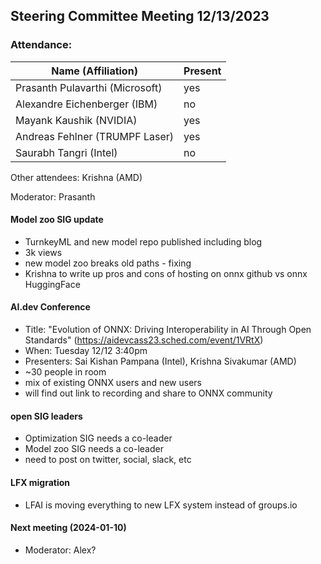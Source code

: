 ## Steering Committee Meeting 12/13/2023

### Attendance:

| Name (Affiliation)              | Present  |
| ------------------------------- | -------- |
| Prasanth Pulavarthi (Microsoft) | yes |
| Alexandre Eichenberger (IBM)    | no |
| Mayank Kaushik (NVIDIA)         | yes |
| Andreas Fehlner (TRUMPF Laser)  | yes |
| Saurabh Tangri (Intel)          | no |

Other attendees: Krishna (AMD)

Moderator: Prasanth

#### Model zoo SIG update
- TurnkeyML and new model repo published including blog
- 3k views
- new model zoo breaks old paths - fixing
- Krishna to write up pros and cons of hosting on onnx github vs onnx HuggingFace

#### AI.dev Conference
- Title: "Evolution of ONNX: Driving Interoperability in AI Through Open Standards" (https://aidevcass23.sched.com/event/1VRtX)
- When: Tuesday 12/12 3:40pm
- Presenters: Sai Kishan Pampana (Intel), Krishna Sivakumar (AMD)
- ~30 people in room
- mix of existing ONNX users and new users
- will find out link to recording and share to ONNX community

#### open SIG leaders
- Optimization SIG needs a co-leader
- Model zoo SIG needs a co-leader
- need to post on twitter, social, slack, etc

#### LFX migration
- LFAI is moving everything to new LFX system instead of groups.io
   
#### Next meeting (2024-01-10) 
 - Moderator: Alex?
